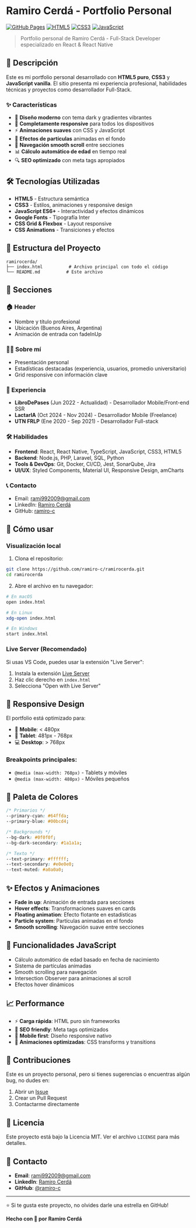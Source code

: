 # Ramiro Cerdá - Portfolio Personal

[![GitHub Pages](https://img.shields.io/badge/GitHub%20Pages-Live-brightgreen)](https://ramiro-c.github.io/ramirocerda)
[![HTML5](https://img.shields.io/badge/HTML5-E34F26?logo=html5&logoColor=white)](https://developer.mozilla.org/en-US/docs/Web/HTML)
[![CSS3](https://img.shields.io/badge/CSS3-1572B6?logo=css3&logoColor=white)](https://developer.mozilla.org/en-US/docs/Web/CSS)
[![JavaScript](https://img.shields.io/badge/JavaScript-F7DF1E?logo=javascript&logoColor=black)](https://developer.mozilla.org/en-US/docs/Web/JavaScript)

> Portfolio personal de Ramiro Cerdá - Full-Stack Developer especializado en React & React Native

## 🚀 Descripción

Este es mi portfolio personal desarrollado con **HTML5 puro**, **CSS3** y **JavaScript vanilla**. El sitio presenta mi experiencia profesional, habilidades técnicas y proyectos como desarrollador Full-Stack.

### ✨ Características

- 🎨 **Diseño moderno** con tema dark y gradientes vibrantes
- 📱 **Completamente responsive** para todos los dispositivos
- ⚡ **Animaciones suaves** con CSS y JavaScript
- 🌟 **Efectos de partículas** animadas en el fondo
- 🧭 **Navegación smooth scroll** entre secciones
- 📊 **Cálculo automático de edad** en tiempo real
- 🔍 **SEO optimizado** con meta tags apropiados

## 🛠️ Tecnologías Utilizadas

- **HTML5** - Estructura semántica
- **CSS3** - Estilos, animaciones y responsive design
- **JavaScript ES6+** - Interactividad y efectos dinámicos
- **Google Fonts** - Tipografía Inter
- **CSS Grid & Flexbox** - Layout responsive
- **CSS Animations** - Transiciones y efectos

## 📁 Estructura del Proyecto

```
ramirocerda/
├── index.html          # Archivo principal con todo el código
└── README.md          # Este archivo
```

## 🎯 Secciones

### 🏠 Header
- Nombre y título profesional
- Ubicación (Buenos Aires, Argentina)
- Animación de entrada con fadeInUp

### 👨‍💻 Sobre mí
- Presentación personal
- Estadísticas destacadas (experiencia, usuarios, promedio universitario)
- Grid responsive con información clave

### 💼 Experiencia
- **LibroDePases** (Jun 2022 - Actualidad) - Desarrollador Mobile/Front-end SSR
- **LactarIA** (Oct 2024 - Nov 2024) - Desarrollador Mobile (Freelance)
- **UTN FRLP** (Ene 2020 - Sep 2021) - Desarrollador Full-stack

### 🛠️ Habilidades
- **Frontend**: React, React Native, TypeScript, JavaScript, CSS3, HTML5
- **Backend**: Node.js, PHP, Laravel, SQL, Python
- **Tools & DevOps**: Git, Docker, CI/CD, Jest, SonarQube, Jira
- **UI/UX**: Styled Components, Material UI, Responsive Design, amCharts

### 📞 Contacto
- Email: rami992009@gmail.com
- LinkedIn: [Ramiro Cerdá](https://www.linkedin.com/in/ramiro-cerdá-619983177/)
- GitHub: [ramiro-c](https://github.com/ramiro-c)

## 🚀 Cómo usar

### Visualización local

1. Clona el repositorio:
```bash
git clone https://github.com/ramiro-c/ramirocerda.git
cd ramirocerda
```

2. Abre el archivo en tu navegador:
```bash
# En macOS
open index.html

# En Linux
xdg-open index.html

# En Windows
start index.html
```

### Live Server (Recomendado)

Si usas VS Code, puedes usar la extensión "Live Server":

1. Instala la extensión [Live Server](https://marketplace.visualstudio.com/items?itemName=ritwickdey.LiveServer)
2. Haz clic derecho en `index.html`
3. Selecciona "Open with Live Server"

## 📱 Responsive Design

El portfolio está optimizado para:
- 📱 **Mobile**: < 480px
- 📲 **Tablet**: 481px - 768px
- 💻 **Desktop**: > 768px

### Breakpoints principales:
- `@media (max-width: 768px)` - Tablets y móviles
- `@media (max-width: 480px)` - Móviles pequeños

## 🎨 Paleta de Colores

```css
/* Primarios */
--primary-cyan: #64ffda;
--primary-blue: #00bcd4;

/* Backgrounds */
--bg-dark: #0f0f0f;
--bg-dark-secondary: #1a1a1a;

/* Texto */
--text-primary: #ffffff;
--text-secondary: #e0e0e0;
--text-muted: #a0a0a0;
```

## ✨ Efectos y Animaciones

- **Fade in up**: Animación de entrada para secciones
- **Hover effects**: Transformaciones suaves en cards
- **Floating animation**: Efecto flotante en estadísticas
- **Particle system**: Partículas animadas en el fondo
- **Smooth scrolling**: Navegación suave entre secciones

## 🔧 Funcionalidades JavaScript

- Cálculo automático de edad basado en fecha de nacimiento
- Sistema de partículas animadas
- Smooth scrolling para navegación
- Intersection Observer para animaciones al scroll
- Efectos hover dinámicos

## 📈 Performance

- ⚡ **Carga rápida**: HTML puro sin frameworks
- 🎯 **SEO friendly**: Meta tags optimizados
- 📱 **Mobile first**: Diseño responsive nativo
- 🔄 **Animaciones optimizadas**: CSS transforms y transitions

## 🤝 Contribuciones

Este es un proyecto personal, pero si tienes sugerencias o encuentras algún bug, no dudes en:

1. Abrir un [Issue](https://github.com/ramiro-c/ramirocerda/issues)
2. Crear un Pull Request
3. Contactarme directamente

## 📝 Licencia

Este proyecto está bajo la Licencia MIT. Ver el archivo `LICENSE` para más detalles.

## 📧 Contacto

- **Email**: rami992009@gmail.com
- **LinkedIn**: [Ramiro Cerdá](https://www.linkedin.com/in/ramiro-cerdá-619983177/)
- **GitHub**: [@ramiro-c](https://github.com/ramiro-c)

---

⭐ Si te gusta este proyecto, no olvides darle una estrella en GitHub!

**Hecho con 💙 por Ramiro Cerdá**
